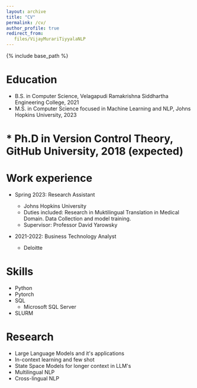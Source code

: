 ```yaml
---
layout: archive
title: "CV"
permalink: /cv/
author_profile: true
redirect_from:
   files/VijayMurariTiyyalaNLP
---
```


{% include base_path %}

Education
======
* B.S. in Computer Science, Velagapudi Ramakrishna Siddhartha Engineering College, 2021
* M.S. in Computer Science focused in Machine Learning and NLP, Johns Hopkins University, 2023
# * Ph.D in Version Control Theory, GitHub University, 2018 (expected)

Work experience
======
* Spring 2023: Research Assistant
  * Johns Hopkins University
  * Duties included: Research in Muktilingual Translation in Medical Domain. Data Collection and model training.
  * Supervisor: Professor David Yarowsky

* 2021-2022: Business Technology Analyst
  * Deloitte

  
Skills
======
* Python
* Pytorch
* SQL
  * Microsoft SQL Server
* SLURM 

Research
======
* Large Language Models and it's applications
* In-context learning and few shot
* State Space Models for longer context in LLM's
* Multilingual NLP
* Cross-lingual NLP


